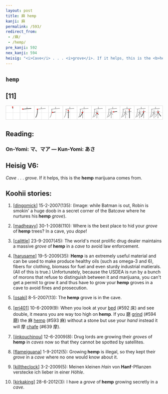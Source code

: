 ```yaml
---
layout: post
title: 麻 hemp
kanji: 麻
permalink: /593/
redirect_from:
 - /麻/
 - /hemp/
pre_kanji: 592
nex_kanji: 594
heisig: "<i>Cave</i> . . . <i>grove</i>. If it helps, this is the <b>hemp</b> marijuana comes from."
---
```


## `hemp`

## [11]

<div class="stroke"><img src="../images/E9BABB.png" /></div>

## Reading:

### On-Yomi: マ、マア &mdash; Kun-Yomi: あさ

## Heisig V6:

<i>Cave</i> . . . <i>grove</i>. If it helps, this is the <b>hemp</b> marijuana comes from.

## Koohii stories:

1) [<a href="http://kanji.koohii.com/profile/dingomick">dingomick</a>] 15-2-2007(135): (Image: while Batman is out, Robin is smokin&#039; a huge doob in a secret corner of the Bat<em>cave</em> where he nurtures his<strong> hemp</strong> <em>grove</em>).

2) [<a href="http://kanji.koohii.com/profile/madheavy">madheavy</a>] 30-1-2008(110): Where is the best place to hid your <em>grove</em> of<strong> hemp</strong> trees? In a cave, you <em>dope</em>!

3) [<a href="http://kanji.koohii.com/profile/calittle">calittle</a>] 23-9-2007(45): The world&#039;s most prolific drug dealer maintains a massive <em>grove</em> of<strong> hemp</strong> in a <em>cave</em> to avoid law enforcement.

4) [<a href="http://kanji.koohii.com/profile/harusame">harusame</a>] 19-5-2009(35): <strong>Hemp</strong> is an extremely useful material and can be used to make produce healthy oils (such as omega-3 and 6), fibers for clothing, biomass for fuel and even sturdy industrial matierals. (All of this is true.) Unfortunately, because the USDEA is run by a bunch of morons that refuse to distinguish between it and marijuana, you can&#039;t get a permit to grow it and thus have to grow your<strong> hemp</strong> groves in a cave to avoid fines and prosecution.

5) [<a href="http://kanji.koohii.com/profile/osaki">osaki</a>] 8-5-2007(13): The<strong> hemp</strong> grove is in the cave.

6) [<a href="http://kanji.koohii.com/profile/eri401">eri401</a>] 10-6-2009(9): When you look at your <a href="../592">bed</a> (#592 床) and see double, it means you are way too high on<strong> hemp</strong>. If you 磨 <a href="../594">grind</a> (#594 磨) the 麻 <a href="../593">hemp</a> (#593 麻) without a stone but use your <em>hand</em> instead it will 摩 <a href="../639">chafe</a> (#639 摩).

7) [<a href="http://kanji.koohii.com/profile/jinkouchinou">jinkouchinou</a>] 12-6-2009(8): Drug lords are growing their <em>groves</em> of<strong> hemp</strong> in <em>caves</em> now so that they cannot be spotted by satellites.

8) [<a href="http://kanji.koohii.com/profile/flameiguana">flameiguana</a>] 1-9-2012(5): Growing<strong> hemp</strong> is illegal, so they kept their <em>grove</em> in a <em>cave</em> where no one would know about it.

9) [<a href="http://kanji.koohii.com/profile/killtheclock">killtheclock</a>] 3-2-2009(5): Meinen kleinen <em>Hain</em> von <strong>Hanf</strong>-Pflanzen verstecke ich lieber in einer <em>Höhle</em>.

10) [<a href="http://kanji.koohii.com/profile/kirkaking">kirkaking</a>] 28-6-2012(3): I have a <em>grove</em> of<strong> hemp</strong> growing secretly in a <em>cave</em>.
